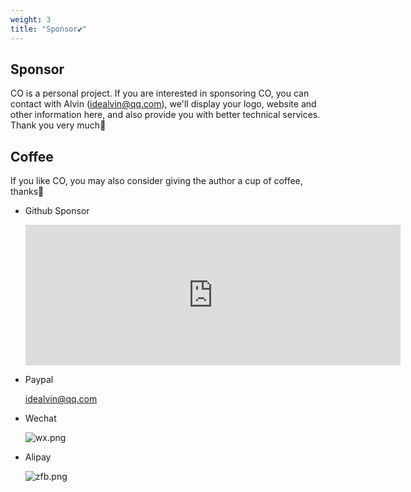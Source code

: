 ```yaml
---
weight: 3
title: "Sponsor💕"
---
```



## Sponsor

CO is a personal project. If you are interested in sponsoring CO, you can contact with Alvin (idealvin@qq.com), we'll display your logo, website and other information here, and also provide you with better technical services. Thank you very much🙏




## Coffee

If you like CO, you may also consider giving the author a cup of coffee, thanks🙏


- Github Sponsor

  <iframe src="https://github.com/sponsors/idealvin/card" title="Sponsor idealvin" height="225" width="600" style="border: 0;"></iframe>


- Paypal

  idealvin@qq.com


- Wechat

  ![wx.png](/images/wx.png)


- Alipay

  ![zfb.png](/images/zfb.png)

